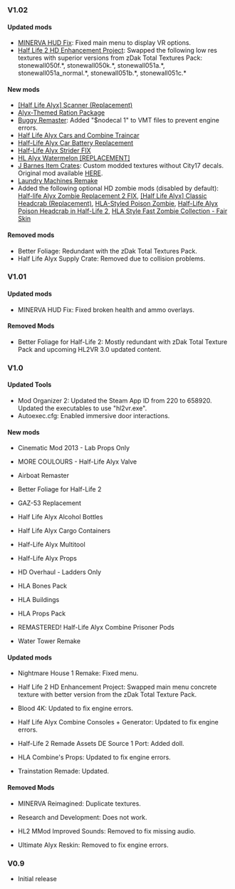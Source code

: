 ### V1.02

#### Updated mods
- [MINERVA HUD Fix](https://gamebanana.com/mods/403825): Fixed main menu to display VR options.
- [Half Life 2 HD Enhancement Project](https://gamebanana.com/mods/6650): Swapped the following low res textures with superior versions from zDak Total Textures Pack: stonewall050f.\*, stonewall050k.\*, stonewall051a.\*, stonewall051a_normal.\*, stonewall051b.\*, stonewall051c.\*

#### New mods
- [[Half Life Alyx] Scanner (Replacement)](https://steamcommunity.com/sharedfiles/filedetails/?id=2069752118&searchtext=alyx+scanner)
- [Alyx-Themed Ration Package](https://gamebanana.com/mods/320806)
- [Buggy Remaster](https://gamebanana.com/mods/181955): Added "$nodecal 1" to VMT files to prevent engine errors.
- [Half Life Alyx Cars and Combine Traincar](https://gamebanana.com/mods/181073)
- [Half-Life Alyx Car Battery Replacement](https://steamcommunity.com/sharedfiles/filedetails/?id=2016800872&searchtext=car+battery)
- [Half-Life Alyx Strider FIX](https://gamebanana.com/mods/289813)
- [HL Alyx Watermelon [REPLACEMENT]](https://steamcommunity.com/sharedfiles/filedetails/?id=2501044748&searchtext=watermelon)
- [J Barnes Item Crates](https://www64.zippyshare.com/v/6iMwXfjW/file.html): Custom modded textures without City17 decals.  Original mod available [HERE](https://gamebanana.com/mods/182716).
- [Laundry Machines Remake](https://gamebanana.com/mods/182498)
- Added the following optional HD zombie mods (disabled by default): [Half-life Alyx Zombie Replacement 2 FIX](https://gamebanana.com/mods/182311), [[Half Life Alyx] Classic Headcrab (Replacement)](https://steamcommunity.com/sharedfiles/filedetails/?id=2016485109&searchtext=alyx+headcrab), [HLA-Styled Poison Zombie](https://gamebanana.com/mods/284999), [Half-Life Alyx Poison Headcrab in Half-Life 2](https://gamebanana.com/mods/182446), [HLA Style Fast Zombie Collection - Fair Skin](https://gamebanana.com/mods/182287)
 
#### Removed mods
- Better Foliage: Redundant with the zDak Total Textures Pack.
- Half Life Alyx Supply Crate: Removed due to collision problems.

### V1.01

#### Updated mods
- MINERVA HUD Fix: Fixed broken health and ammo overlays.

#### Removed Mods
- Better Foliage for Half-Life 2: Mostly redundant with zDak Total Texture Pack and upcoming HL2VR 3.0 updated content.
 
### V1.0

#### Updated Tools

- Mod Organizer 2: Updated the Steam App ID from 220 to 658920.  Updated the executables to use "hl2vr.exe".
- Autoexec.cfg: Enabled immersive door interactions.

#### New mods

- Cinematic Mod 2013 - Lab Props Only

- MORE COULOURS - Half-Life Alyx Valve

- Airboat Remaster

- Better Foliage for Half-Life 2

- GAZ-53 Replacement

- Half Life Alyx Alcohol Bottles

- Half Life Alyx Cargo Containers

- Half-Life Alyx Multitool

- Half-Life Alyx Props

- HD Overhaul - Ladders Only

- HLA Bones Pack

- HLA Buildings

- HLA Props Pack

- REMASTERED! Half-Life Alyx Combine Prisoner Pods

- Water Tower Remake

#### Updated mods

- Nightmare House 1 Remake: Fixed menu.

- Half Life 2 HD Enhancement Project: Swapped main menu concrete texture with better version from the zDak Total Texture Pack.

- Blood 4K: Updated to fix engine errors.

- Half Life Alyx Combine Consoles + Generator: Updated to fix engine errors.

- Half-Life 2 Remade Assets DE Source 1 Port: Added doll. 

- HLA Combine's Props: Updated to fix engine errors.

- Trainstation Remade: Updated.

#### Removed Mods

- MINERVA Reimagined: Duplicate textures.

- Research and Development: Does not work.

- HL2 MMod Improved Sounds: Removed to fix missing audio.

- Ultimate Alyx Reskin: Removed to fix engine errors.

### V0.9

- Initial release

